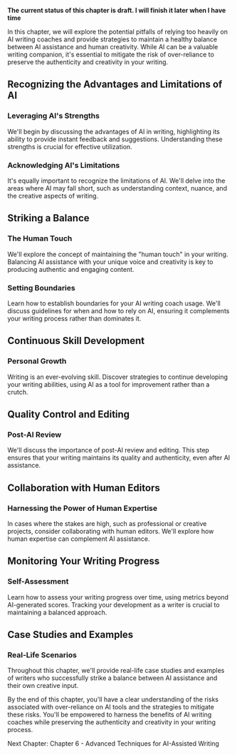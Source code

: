 **The current status of this chapter is draft. I will finish it later when I have time**

In this chapter, we will explore the potential pitfalls of relying too heavily on AI writing coaches and provide strategies to maintain a healthy balance between AI assistance and human creativity. While AI can be a valuable writing companion, it's essential to mitigate the risk of over-reliance to preserve the authenticity and creativity in your writing.

Recognizing the Advantages and Limitations of AI
------------------------------------------------

### Leveraging AI's Strengths

We'll begin by discussing the advantages of AI in writing, highlighting its ability to provide instant feedback and suggestions. Understanding these strengths is crucial for effective utilization.

### Acknowledging AI's Limitations

It's equally important to recognize the limitations of AI. We'll delve into the areas where AI may fall short, such as understanding context, nuance, and the creative aspects of writing.

Striking a Balance
------------------

### The Human Touch

We'll explore the concept of maintaining the "human touch" in your writing. Balancing AI assistance with your unique voice and creativity is key to producing authentic and engaging content.

### Setting Boundaries

Learn how to establish boundaries for your AI writing coach usage. We'll discuss guidelines for when and how to rely on AI, ensuring it complements your writing process rather than dominates it.

Continuous Skill Development
----------------------------

### Personal Growth

Writing is an ever-evolving skill. Discover strategies to continue developing your writing abilities, using AI as a tool for improvement rather than a crutch.

Quality Control and Editing
---------------------------

### Post-AI Review

We'll discuss the importance of post-AI review and editing. This step ensures that your writing maintains its quality and authenticity, even after AI assistance.

Collaboration with Human Editors
--------------------------------

### Harnessing the Power of Human Expertise

In cases where the stakes are high, such as professional or creative projects, consider collaborating with human editors. We'll explore how human expertise can complement AI assistance.

Monitoring Your Writing Progress
--------------------------------

### Self-Assessment

Learn how to assess your writing progress over time, using metrics beyond AI-generated scores. Tracking your development as a writer is crucial to maintaining a balanced approach.

Case Studies and Examples
-------------------------

### Real-Life Scenarios

Throughout this chapter, we'll provide real-life case studies and examples of writers who successfully strike a balance between AI assistance and their own creative input.

By the end of this chapter, you'll have a clear understanding of the risks associated with over-reliance on AI tools and the strategies to mitigate these risks. You'll be empowered to harness the benefits of AI writing coaches while preserving the authenticity and creativity in your writing process.

Next Chapter: Chapter 6 - Advanced Techniques for AI-Assisted Writing
